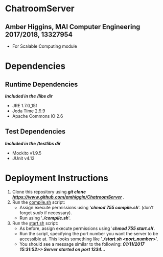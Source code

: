 # ChatroomServer
## Amber Higgins, MAI Computer Engineering 2017/2018, 13327954
* For Scalable Computing module

# Dependencies

## Runtime Dependencies
<i><b> Included in the /libs dir</i></b>
* JRE 1.7.0_151
* Joda Time 2.9.9
* Apache Commons IO 2.6

## Test Dependencies ##
<i><b> Included in the /testlibs dir</i></b>
* Mockito v1.9.5
* JUnit v4.12

# Deployment Instructions
1. Clone this repository using <i><b> git clone https://www.github.com/amhiggin/ChatroomServer </b></i>.
2. Run the <u>compile.sh</u> script:
    * Assign execute permissions using '<i><b>chmod 755 compile.sh</i></b>'. (don't forget <i>sudo</i> if necessary).
    * Run using '<b><i>./compile.sh</b></i>'. 
3. Run the <u>start.sh</u> script:
    * As before, assign execute permissions using '<b><i>chmod 755 start.sh</b></i>'.
    * Run the script, specifying the port number you want the server to be accessible at. This looks something like
     '<i><b>./start.sh <port_number></i></b>'.
    * You should see a message similar to the following:
  <b><i> 01/11/2017 15:31:52>> Server started on port 1234...</i></b>
